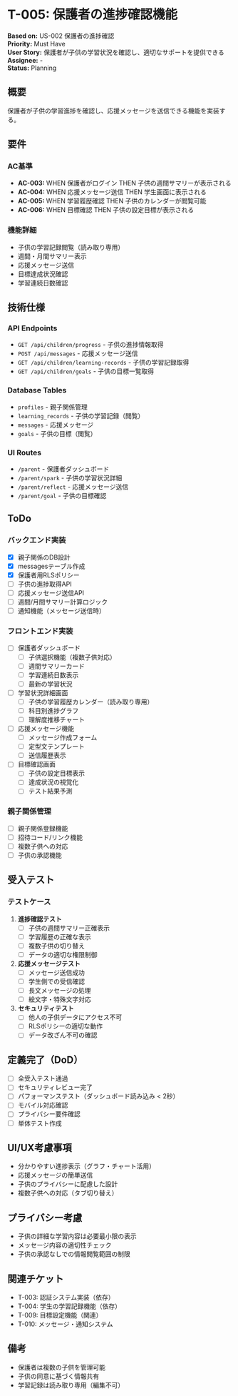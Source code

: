 # T-005: 保護者の進捗確認機能

**Based on:** US-002 保護者の進捗確認  
**Priority:** Must Have  
**User Story:** 保護者が子供の学習状況を確認し、適切なサポートを提供できる  
**Assignee:** -  
**Status:** Planning

## 概要

保護者が子供の学習進捗を確認し、応援メッセージを送信できる機能を実装する。

## 要件

### AC基準
- **AC-003:** WHEN 保護者がログイン THEN 子供の週間サマリーが表示される
- **AC-004:** WHEN 応援メッセージ送信 THEN 学生画面に表示される
- **AC-005:** WHEN 学習履歴確認 THEN 子供のカレンダーが閲覧可能
- **AC-006:** WHEN 目標確認 THEN 子供の設定目標が表示される

### 機能詳細
- 子供の学習記録閲覧（読み取り専用）
- 週間・月間サマリー表示
- 応援メッセージ送信
- 目標達成状況確認
- 学習連続日数確認

## 技術仕様

### API Endpoints
- `GET /api/children/progress` - 子供の進捗情報取得
- `POST /api/messages` - 応援メッセージ送信
- `GET /api/children/learning-records` - 子供の学習記録取得
- `GET /api/children/goals` - 子供の目標一覧取得

### Database Tables
- `profiles` - 親子関係管理
- `learning_records` - 子供の学習記録（閲覧）
- `messages` - 応援メッセージ
- `goals` - 子供の目標（閲覧）

### UI Routes
- `/parent` - 保護者ダッシュボード
- `/parent/spark` - 子供の学習状況詳細
- `/parent/reflect` - 応援メッセージ送信
- `/parent/goal` - 子供の目標確認

## ToDo

### バックエンド実装
- [x] 親子関係のDB設計
- [x] messagesテーブル作成
- [x] 保護者用RLSポリシー
- [ ] 子供の進捗取得API
- [ ] 応援メッセージ送信API
- [ ] 週間/月間サマリー計算ロジック
- [ ] 通知機能（メッセージ送信時）

### フロントエンド実装
- [ ] 保護者ダッシュボード
  - [ ] 子供選択機能（複数子供対応）
  - [ ] 週間サマリーカード
  - [ ] 学習連続日数表示
  - [ ] 最新の学習状況
- [ ] 学習状況詳細画面
  - [ ] 子供の学習履歴カレンダー（読み取り専用）
  - [ ] 科目別進捗グラフ
  - [ ] 理解度推移チャート
- [ ] 応援メッセージ機能
  - [ ] メッセージ作成フォーム
  - [ ] 定型文テンプレート
  - [ ] 送信履歴表示
- [ ] 目標確認画面
  - [ ] 子供の設定目標表示
  - [ ] 達成状況の視覚化
  - [ ] テスト結果予測

### 親子関係管理
- [ ] 親子関係登録機能
- [ ] 招待コード/リンク機能
- [ ] 複数子供への対応
- [ ] 子供の承認機能

## 受入テスト

### テストケース
1. **進捗確認テスト**
   - [ ] 子供の週間サマリー正確表示
   - [ ] 学習履歴の正確な表示
   - [ ] 複数子供の切り替え
   - [ ] データの適切な権限制御

2. **応援メッセージテスト**
   - [ ] メッセージ送信成功
   - [ ] 学生側での受信確認
   - [ ] 長文メッセージの処理
   - [ ] 絵文字・特殊文字対応

3. **セキュリティテスト**
   - [ ] 他人の子供データにアクセス不可
   - [ ] RLSポリシーの適切な動作
   - [ ] データ改ざん不可の確認

## 定義完了（DoD）

- [ ] 全受入テスト通過
- [ ] セキュリティレビュー完了
- [ ] パフォーマンステスト（ダッシュボード読み込み < 2秒）
- [ ] モバイル対応確認
- [ ] プライバシー要件確認
- [ ] 単体テスト作成

## UI/UX考慮事項

- 分かりやすい進捗表示（グラフ・チャート活用）
- 応援メッセージの簡単送信
- 子供のプライバシーに配慮した設計
- 複数子供への対応（タブ切り替え）

## プライバシー考慮

- 子供の詳細な学習内容は必要最小限の表示
- メッセージ内容の適切性チェック
- 子供の承認なしでの情報閲覧範囲の制限

## 関連チケット

- T-003: 認証システム実装（依存）
- T-004: 学生の学習記録機能（依存）
- T-009: 目標設定機能（関連）
- T-010: メッセージ・通知システム

## 備考

- 保護者は複数の子供を管理可能
- 子供の同意に基づく情報共有
- 学習記録は読み取り専用（編集不可）
